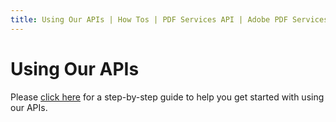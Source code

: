 ```yaml
---
title: Using Our APIs | How Tos | PDF Services API | Adobe PDF Services
---
```

# Using Our APIs

Please [click here](../../pdf-services-api/gettingstarted.md) for a step-by-step guide to help you get started with using our APIs.

